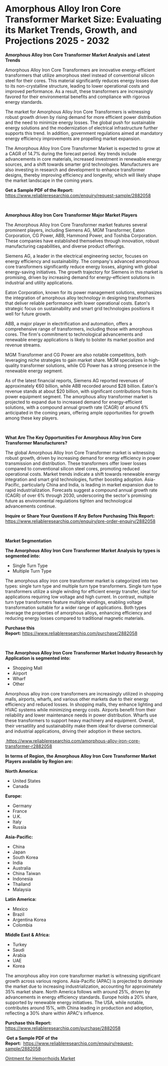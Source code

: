 <p><h1>Amorphous Alloy Iron Core Transformer Market Size: Evaluating its Market Trends, Growth, and Projections 2025 - 2032</h1></p><p><strong>Amorphous Alloy Iron Core Transformer Market Analysis and Latest Trends</strong></p>
<p><p>Amorphous Alloy Iron Core Transformers are innovative energy-efficient transformers that utilize amorphous steel instead of conventional silicon steel for their cores. This material significantly reduces energy losses due to its non-crystalline structure, leading to lower operational costs and improved performance. As a result, these transformers are increasingly favored for their environmental benefits and compliance with rigorous energy standards.</p><p>The market for Amorphous Alloy Iron Core Transformers is witnessing robust growth driven by rising demand for more efficient power distribution and the need to minimize energy losses. The global push for sustainable energy solutions and the modernization of electrical infrastructure further supports this trend. In addition, government regulations aimed at mandatory energy efficiency improvements are propelling market expansion.</p><p>The Amorphous Alloy Iron Core Transformer Market is expected to grow at a CAGR of 14.7% during the forecast period. Key trends include advancements in core materials, increased investment in renewable energy sources, and a shift towards smarter grid technologies. Manufacturers are also investing in research and development to enhance transformer designs, thereby improving efficiency and longevity, which will likely shape the market landscape in the coming years.</p></p>
<p><strong>Get a Sample PDF of the Report:&nbsp;</strong> <a href="https://www.reliableresearchiq.com/enquiry/request-sample/2882058?utm_campaign=2760&utm_medium=2&utm_source=Github&utm_content=ia&utm_term=12032025&utm_id=amorphous-alloy-iron-core-transformer">https://www.reliableresearchiq.com/enquiry/request-sample/2882058</a></p>
<p>&nbsp;</p>
<p><strong>Amorphous Alloy Iron Core Transformer Major Market Players</strong></p>
<p><p>The Amorphous Alloy Iron Core Transformer market features several prominent players, including Siemens AG, MGM Transformer, Eaton Corporation, CG Power, ABB, Hammond Power, and Toshiba Corporation. These companies have established themselves through innovation, robust manufacturing capabilities, and diverse product offerings.</p><p>Siemens AG, a leader in the electrical engineering sector, focuses on energy efficiency and sustainability. The company's advanced amorphous core transformers significantly reduce energy losses, aligning with global energy-saving initiatives. The growth trajectory for Siemens in this market is promising, driven by increasing demand for energy-efficient solutions in industrial and utility applications.</p><p>Eaton Corporation, known for its power management solutions, emphasizes the integration of amorphous alloy technology in designing transformers that deliver reliable performance with lower operational costs. Eaton's strategic focus on sustainability and smart grid technologies positions it well for future growth.</p><p>ABB, a major player in electrification and automation, offers a comprehensive range of transformers, including those with amorphous cores. The firm's commitment to technological advancements and renewable energy applications is likely to bolster its market position and revenue streams.</p><p>MGM Transformer and CG Power are also notable competitors, both leveraging niche strategies to gain market share. MGM specializes in high-quality transformer solutions, while CG Power has a strong presence in the renewable energy segment.</p><p>As of the latest financial reports, Siemens AG reported revenues of approximately €60 billion, while ABB recorded around $28 billion. Eaton's revenue stands at about $20 billion, with significant contributions from its power equipment segment. The amorphous alloy transformer market is projected to expand due to increased demand for energy-efficient solutions, with a compound annual growth rate (CAGR) of around 6% anticipated in the coming years, offering ample opportunities for growth among these key players.</p></p>
<p>&nbsp;</p>
<p><strong>What Are The Key Opportunities For Amorphous Alloy Iron Core Transformer Manufacturers?</strong></p>
<p><p>The global Amorphous Alloy Iron Core Transformer market is witnessing robust growth, driven by increasing demand for energy efficiency in power transmission and distribution. These transformers offer lower losses compared to conventional silicon steel cores, promoting reduced operational costs. Market trends indicate a shift towards renewable energy integration and smart grid technologies, further boosting adoption. Asia-Pacific, particularly China and India, is leading in market expansion due to rapid industrialization. Forecasts suggest a compound annual growth rate (CAGR) of over 6% through 2030, underscoring the sector's promising future as environmental regulations tighten and technological advancements continue.</p></p>
<p><strong>Inquire or Share Your Questions If Any Before Purchasing This Report:</strong> <a href="https://www.reliableresearchiq.com/enquiry/pre-order-enquiry/2882058?utm_campaign=2760&utm_medium=2&utm_source=Github&utm_content=ia&utm_term=12032025&utm_id=amorphous-alloy-iron-core-transformer">https://www.reliableresearchiq.com/enquiry/pre-order-enquiry/2882058</a></p>
<p>&nbsp;</p>
<p><strong>Market Segmentation</strong></p>
<p><strong>The Amorphous Alloy Iron Core Transformer Market Analysis by types is segmented into:</strong></p>
<p><ul><li>Single Turn Type</li><li>Multiple Turn Type</li></ul></p>
<p><p>The amorphous alloy iron core transformer market is categorized into two types: single turn type and multiple turn type transformers. Single turn type transformers utilize a single winding for efficient energy transfer, ideal for applications requiring low voltage and high current. In contrast, multiple turn type transformers feature multiple windings, enabling voltage transformation suitable for a wider range of applications. Both types leverage the properties of amorphous alloys, enhancing efficiency and reducing energy losses compared to traditional magnetic materials.</p></p>
<p><strong>Purchase this Report:&nbsp;</strong><a href="https://www.reliableresearchiq.com/purchase/2882058?utm_campaign=2760&utm_medium=2&utm_source=Github&utm_content=ia&utm_term=12032025&utm_id=amorphous-alloy-iron-core-transformer">https://www.reliableresearchiq.com/purchase/2882058</a></p>
<p>&nbsp;</p>
<p><strong>The Amorphous Alloy Iron Core Transformer Market Industry Research by Application is segmented into:</strong></p>
<p><ul><li>Shopping Mall</li><li>Airport</li><li>Wharf</li><li>Other</li></ul></p>
<p><p>Amorphous alloy iron core transformers are increasingly utilized in shopping malls, airports, wharfs, and various other markets due to their energy efficiency and reduced losses. In shopping malls, they enhance lighting and HVAC systems while minimizing energy costs. Airports benefit from their reliability and lower maintenance needs in power distribution. Wharfs use these transformers to support heavy machinery and equipment. Overall, their versatility and sustainability make them ideal for diverse commercial and industrial applications, driving their adoption in these sectors.</p></p>
<p><a href="https://www.reliableresearchiq.com/amorphous-alloy-iron-core-transformer-r2882058?utm_campaign=2760&utm_medium=2&utm_source=Github&utm_content=ia&utm_term=12032025&utm_id=amorphous-alloy-iron-core-transformer">&nbsp;https://www.reliableresearchiq.com/amorphous-alloy-iron-core-transformer-r2882058</a></p>
<p><strong>In terms of Region, the Amorphous Alloy Iron Core Transformer Market Players available by Region are:</strong></p>
<p>
    <p> <strong> North America: </strong>
        <ul>
            <li>United States</li>
            <li>Canada</li>
        </ul>
        </p> 
    <p> <strong> Europe: </strong>
        <ul>
            <li>Germany</li>
            <li>France</li>
            <li>U.K.</li>
            <li>Italy</li>
            <li>Russia</li>
        </ul>
        </p> 
    <p> <strong> Asia-Pacific: </strong>
        <ul>
            <li>China</li>
            <li>Japan</li>
            <li>South Korea</li>
            <li>India</li>
            <li>Australia</li>
            <li>China Taiwan</li>
            <li>Indonesia</li>
            <li>Thailand</li>
            <li>Malaysia</li>
        </ul>
        </p> 
    <p> <strong> Latin America: </strong>
        <ul>
            <li>Mexico</li>
            <li>Brazil</li>
            <li>Argentina Korea</li>
            <li>Colombia</li>
        </ul>
        </p> 
    <p> <strong> Middle East & Africa: </strong>
        <ul>
            <li>Turkey</li>
            <li>Saudi</li>
            <li>Arabia</li>
            <li>UAE</li>
            <li>Korea</li>
        </ul>
    </p>
    </p>
<p><p>The amorphous alloy iron core transformer market is witnessing significant growth across various regions. Asia-Pacific (APAC) is projected to dominate the market due to increasing industrialization, accounting for approximately 35% market share. North America follows with around 25%, driven by advancements in energy efficiency standards. Europe holds a 20% share, supported by renewable energy initiatives. The USA, while notable, contributes around 15%, with China leading in production and adoption, reflecting a 30% share within APAC's influence.</p></p>
<p><strong>Purchase this Report: </strong><a href="https://www.reliableresearchiq.com/purchase/2882058?utm_campaign=2760&utm_medium=2&utm_source=Github&utm_content=ia&utm_term=12032025&utm_id=amorphous-alloy-iron-core-transformer">https://www.reliableresearchiq.com/purchase/2882058</a></p>
<p>&nbsp;<strong>Get a Sample PDF of the Report:&nbsp;&nbsp;</strong><a href="https://www.reliableresearchiq.com/enquiry/request-sample/2882058?utm_campaign=2760&utm_medium=2&utm_source=Github&utm_content=ia&utm_term=12032025&utm_id=amorphous-alloy-iron-core-transformer">https://www.reliableresearchiq.com/enquiry/request-sample/2882058</a></p>
<p><strong></strong></p>
<p><p><a href="https://github.com/vitrilaoire/Market-Research-Report-List-1/blob/main/ointment-for-hemorrhoids-market.md?utm_campaign=2760&utm_medium=2&utm_source=Github&utm_content=ia&utm_term=12032025&utm_id=amorphous-alloy-iron-core-transformer">Ointment for Hemorrhoids Market</a></p></p>